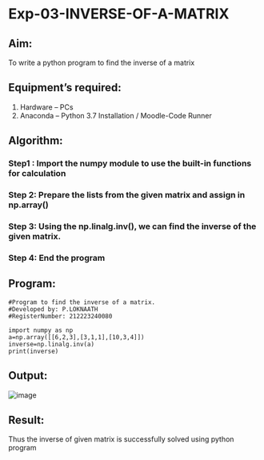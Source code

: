 # Exp-03-INVERSE-OF-A-MATRIX
## Aim:
To write a python program to find the inverse of a matrix
## Equipment’s required:
1. 	Hardware – PCs
2. 	Anaconda – Python 3.7 Installation / Moodle-Code Runner
## Algorithm:
### Step1 : Import the numpy module to use the built-in functions for calculation
### Step 2: Prepare the lists from the given matrix and assign in np.array()
### Step 3: Using the np.linalg.inv(), we can find the inverse of the given matrix.
### Step 4: End the program

## Program:
~~~
#Program to find the inverse of a matrix.
#Developed by: P.LOKNAATH
#RegisterNumber: 212223240080

import numpy as np
a=np.array([[6,2,3],[3,1,1],[10,3,4]])
inverse=np.linalg.inv(a)
print(inverse)
~~~
## Output:
![image](https://github.com/Loknaath-sec/INVERSE-OF-A-MATRIX/assets/145742558/2821f732-ba5b-483c-9284-562e4fc72d23)

## Result:
Thus the inverse of given matrix is successfully solved using python program

